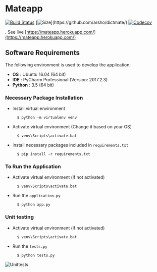 Mateapp
========

[![Build Status](https://travis-ci.org/arsho/dictmate.svg?branch=master)](https://travis-ci.org/arsho/dictmate)
[![Size](https://img.shields.io/github/size/arsho/dictmate/app.py.svg?)](https://github.com/arsho/dictmate/)
[![Codecov](https://codecov.io/github/arsho/dictmate/coverage.svg?branch=master)](https://codecov.io/github/arsho/dictmate)


. See live [https://mateapp.herokuapp.com/](https://mateapp.herokuapp.com/)

## Software Requirements

The following environment is used to develop the application:

- **OS** : Ubuntu 16.04 (64 bit)
- **IDE** : PyCharm Professional (Version: 2017.2.3)
- **Python** : 3.5 (64 bit)

### Necessary Package Installation

- Install virtual environment

		$ python -m virtualenv venv

- Activate virtual environment (Change it based on your OS)

		$ venv\Scripts\activate.bat

- Install necessary packages included in `requirements.txt`

		$ pip install -r requirements.txt
		
		
### To Run the Application

- Activate virtual environment (if not activated)

		$ venv\Scripts\activate.bat

- Run the `application.py`

		$ python app.py

		
### Unit testing

- Activate virtual environment (if not activated)

		$ venv\Scripts\activate.bat

- Run the `tests.py`

		$ python tests.py

![Unittests](Screenshot/unittests.png)		
		
